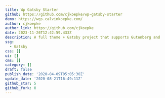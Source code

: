 ```yaml
---
title: Wp Gatsby Starter
github: https://github.com/cjkoepke/wp-gatsby-starter
demo: https://wgs.calvinkoepke.com/
author: cjkoepke
author_link: https://github.com/cjkoepke
date: 2023-11-26T12:42:59.433Z
description: A full theme + Gatsby project that supports Gutenberg and local images.
ssg:
  - Gatsby
css: []
ui: []
cms: []
category: []
draft: false
publish_date: '2020-04-09T05:05:30Z'
update_date: '2020-08-21T16:49:11Z'
github_star: 5
github_fork: 0
---
```

